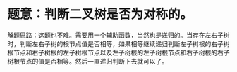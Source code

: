 # 题意：判断二叉树是否为对称的。

解题思路：这题也不难。需要用一个辅助函数，当然也是递归的。当存在左右子树时，判断左右子树的根节点值是否相等，如果相等继续递归判断左子树根的右子树根节点和右子树根的左子树根节点以及左子树根的左子树根节点和右子树根的右子树根节点的值是否相等。然后一直递归判断下去就可以了。
